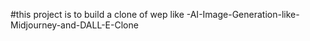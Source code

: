 #this project is to build a clone of wep like
 -AI-Image-Generation-like-Midjourney-and-DALL-E-Clone
